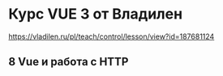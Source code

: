 # Курс VUE 3 от Владилен
https://vladilen.ru/pl/teach/control/lesson/view?id=187681124

## 8 Vue и работа с HTTP
